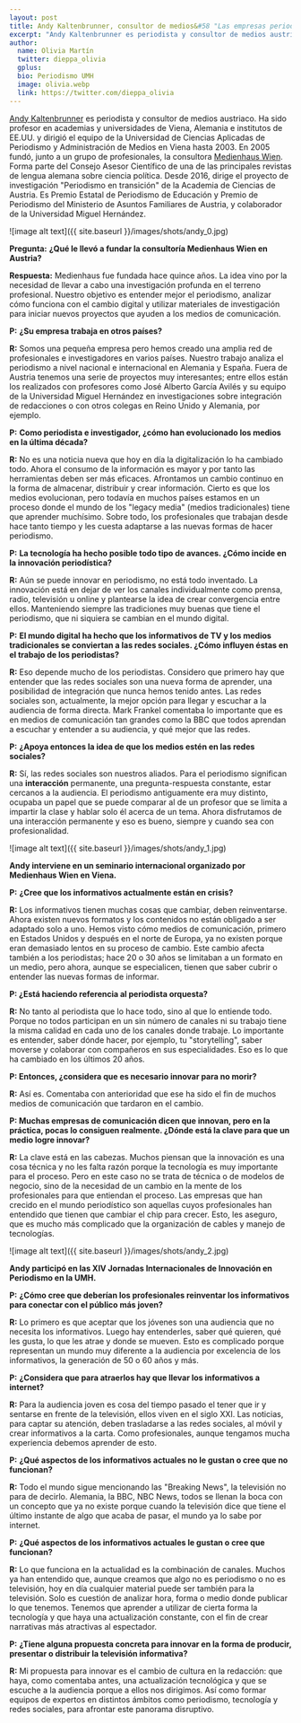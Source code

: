 ```yaml
---
layout: post
title: Andy Kaltenbrunner, consultor de medios&#58 "Las empresas periodísticas que han crecido son aquellas cuyos profesionales han cambiado el chip"
excerpt: "Andy Kaltenbrunner es periodista y consultor de medios austriaco. Ha sido profesor en academias y universidades de Viena, Alemania e institutos de EE.UU. y dirigió el equipo de la Universidad de Ciencias Aplicadas de Periodismo y Administración de Medios en Viena hasta 2003. En 2005 fundó, junto a un grupo de profesionales, la consultora Medienhaus Wien. Forma parte del Consejo Asesor Científico de una de las principales revistas de lengua alemana sobre ciencia política. Desde 2016, dirige el proyecto de investigación 'Periodismo en transición' de la Academia de Ciencias de Austria. Es Premio Estatal de Periodismo de Educación y Premio de Periodismo del Ministerio de Asuntos Familiares de Austria, y colaborador de la Universidad Miguel Hernández."
author:
  name: Olivia Martín
  twitter: dieppa_olivia
  gplus:  
  bio: Periodismo UMH
  image: olivia.webp
  link: https://twitter.com/dieppa_olivia
---
```

[Andy Kaltenbrunner](https://twitter.com/KaltenbrunnerA) es periodista y consultor de medios austriaco. Ha sido profesor en academias y universidades de Viena, Alemania e institutos de EE.UU. y dirigió el equipo de la Universidad de Ciencias Aplicadas de Periodismo y Administración de Medios en Viena hasta 2003. En 2005 fundó, junto a un grupo de profesionales, la consultora [Medienhaus Wien](http://www.mhw.at/). Forma parte del Consejo Asesor Científico de una de las principales revistas de lengua alemana sobre ciencia política. Desde 2016, dirige el proyecto de investigación "Periodismo en transición" de la Academia de Ciencias de Austria. Es Premio Estatal de Periodismo de Educación y Premio de Periodismo del Ministerio de Asuntos Familiares de Austria, y colaborador de la Universidad Miguel Hernández.

![image alt text]({{ site.baseurl }}/images/shots/andy_0.jpg)

**Pregunta:** **¿Qué le llevó a fundar la consultoría Medienhaus Wien en Austria?**

**Respuesta:** Medienhaus fue fundada hace quince años. La idea vino por la necesidad de llevar a cabo una investigación profunda en el terreno profesional. Nuestro objetivo es entender mejor el periodismo, analizar cómo funciona con el cambio digital y utilizar materiales de investigación para iniciar nuevos proyectos que ayuden a los medios de comunicación.

**P:** **¿Su empresa trabaja en otros países?**

**R:** Somos una pequeña empresa pero hemos creado una amplia red de profesionales e investigadores en varios países. Nuestro trabajo analiza el periodismo a nivel nacional e internacional en Alemania y España. Fuera de Austria tenemos una serie de proyectos muy interesantes; entre ellos están los realizados con profesores como José Alberto García Avilés y su equipo de la Universidad Miguel Hernández en investigaciones sobre integración de redacciones o con otros colegas en Reino Unido y Alemania, por ejemplo.

**P:** **Como periodista e investigador, ¿cómo han evolucionado los medios en la última década?**

**R:** No es una noticia nueva que hoy en día la digitalización lo ha cambiado todo. Ahora el consumo de la información es mayor y por tanto las herramientas deben ser más eficaces. Afrontamos un cambio continuo en la forma de almacenar, distribuir y crear información. Cierto es que los medios evolucionan, pero todavía en muchos países estamos en un proceso donde el mundo de los "legacy media" (medios tradicionales) tiene que aprender muchísimo. Sobre todo, los profesionales que trabajan desde hace tanto tiempo y les cuesta adaptarse a las nuevas formas de hacer periodismo.

**P:** **La tecnología ha hecho posible todo tipo de avances. ¿Cómo incide en la innovación periodística?**

**R:** Aún se puede innovar en periodismo, no está todo inventado. La innovación está en dejar de ver los canales individualmente como prensa, radio, televisión u online y plantearse la idea de crear convergencia entre ellos. Manteniendo siempre las tradiciones muy buenas que tiene el periodismo, que ni siquiera se cambian en el mundo digital. 

**P:** **El mundo digital ha hecho que los informativos de TV y los medios tradicionales se conviertan a las redes sociales. ¿Cómo influyen éstas en el trabajo de los periodistas?**

**R:** Eso depende mucho de los periodistas. Considero que primero hay que entender que las redes sociales son una nueva forma de aprender, una posibilidad de integración que nunca hemos tenido antes. Las redes sociales son, actualmente, la mejor opción para llegar y escuchar a la audiencia de forma directa. Mark Frankel comentaba lo importante que es en medios de comunicación tan grandes como la BBC que todos aprendan a escuchar y entender a su audiencia, y qué mejor que las redes.

**P:** **¿Apoya entonces la idea de que los medios estén en las redes sociales?**

**R:** Sí, las redes sociales son nuestros aliados. Para el periodismo significan una **interacción** permanente, una pregunta-respuesta constante, estar cercanos a la audiencia. El periodismo antiguamente era muy distinto, ocupaba un papel que se puede comparar al de un profesor que se limita a impartir la clase y hablar solo él acerca de un tema. Ahora disfrutamos de una interacción permanente y eso es bueno, siempre y cuando sea con profesionalidad.

![image alt text]({{ site.baseurl }}/images/shots/andy_1.jpg)

**Andy interviene en un seminario internacional organizado por Medienhaus Wien en Viena.**

**P:** **¿Cree que los informativos actualmente están en crisis?**

**R:** Los informativos tienen muchas cosas que cambiar, deben reinventarse. Ahora existen nuevos formatos y los contenidos no están obligado a ser adaptado solo a uno. Hemos visto cómo medios de comunicación, primero en Estados Unidos y después en el norte de Europa, ya no existen porque eran demasiado lentos en su proceso de cambio. Este cambio afecta también a los periodistas; hace 20 o 30 años se limitaban a un formato en un medio, pero ahora, aunque se especialicen, tienen que saber cubrir o entender las nuevas formas de informar.

**P: ¿Está haciendo referencia al periodista orquesta?**

**R:** No tanto al periodista que lo hace todo, sino al que lo entiende todo. Porque no todos participan en un sin número de canales ni su trabajo tiene la misma calidad en cada uno de los canales donde trabaje. Lo importante es entender, saber dónde hacer, por ejemplo, tu "storytelling", saber moverse y colaborar con compañeros en sus especialidades. Eso es lo que ha cambiado en los últimos 20 años. 

**P: Entonces, ¿considera que es necesario innovar para no morir?**

**R:** Así es. Comentaba con anterioridad que ese ha sido el fin de muchos medios de comunicación que tardaron en el cambio.

**P: Muchas empresas de comunicación dicen que innovan, pero en la práctica, pocas lo consiguen realmente. ¿Dónde está la clave para que un medio logre innovar?**

**R:** La clave está en las cabezas. Muchos piensan que la innovación es una cosa técnica y no les falta razón porque la tecnología es muy importante para el proceso. Pero en este caso no se trata de técnica o de modelos de negocio, sino de la necesidad de un cambio en la mente de los profesionales para que entiendan el proceso. Las empresas que han crecido en el mundo periodístico son aquellas cuyos profesionales han entendido que tienen que cambiar el chip para crecer. Esto, les aseguro, que es mucho más complicado que la organización de cables y manejo de tecnologías.

![image alt text]({{ site.baseurl }}/images/shots/andy_2.jpg)

**Andy participó en las XIV Jornadas Internacionales de Innovación en Periodismo en la UMH.**

**P:** **¿Cómo cree que deberían los profesionales reinventar los informativos para conectar con el público más joven?**  

**R:** Lo primero es que aceptar que los jóvenes son una audiencia que no necesita los informativos. Luego hay entenderles, saber qué quieren, qué les gusta, lo que les atrae y donde se mueven. Esto es complicado porque representan un mundo muy diferente a la audiencia por excelencia de los informativos, la generación de 50 o 60 años y más. 

**P:** **¿Considera que para atraerlos hay que llevar los informativos a internet?**

**R:** Para la audiencia joven es cosa del tiempo pasado el tener que ir y sentarse en frente de la televisión, ellos viven en el siglo XXI. Las noticias, para captar su atención, deben trasladarse a las redes sociales, al móvil y crear informativos a la carta. Como profesionales, aunque tengamos mucha experiencia debemos aprender de esto.

**P:** **¿Qué aspectos de los informativos actuales no le gustan o cree que no funcionan?**

**R:** Todo el mundo sigue mencionando las "Breaking News", la televisión no para de decirlo. Alemania, la BBC, NBC News, todos se llenan la boca con un concepto que ya no existe porque cuando la televisión dice que tiene el último instante de algo que acaba de pasar, el mundo ya lo sabe por internet. 

**P:** **¿Qué aspectos de los informativos actuales le gustan o cree que funcionan?** 

**R:** Lo que funciona en la actualidad es la combinación de canales. Muchos ya han entendido que, aunque creamos que algo no es periodismo o no es televisión, hoy en día cualquier material puede ser también para la televisión. Solo es cuestión de analizar hora, forma o medio donde publicar lo que tenemos. Tenemos que aprender a utilizar de cierta forma la tecnología y que haya una actualización constante, con el fin de crear narrativas más atractivas al espectador. 

**P:** **¿Tiene alguna propuesta concreta para innovar en la forma de producir, presentar o distribuir la televisión informativa?**

**R:** Mi propuesta para innovar es el cambio de cultura en la redacción: que haya, como comentaba antes, una actualización tecnológica y que se escuche a la audiencia porque a ellos nos dirigimos. Así como formar equipos de expertos en distintos ámbitos como periodismo, tecnología y redes sociales, para afrontar este panorama disruptivo.